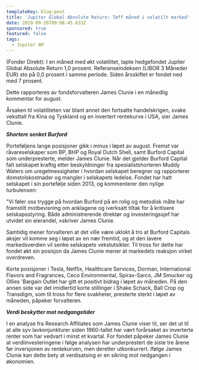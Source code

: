 ```yaml
---
templateKey: blog-post
title: 'Jupiter Global Absolute Return: Tøff måned i volatilt marked'
date: 2019-09-26T09:08:45.633Z
sponsored: true
featured: false
tags:
  - Jupiter AM
---
```

(Fonder Direkt): I en måned med økt volatilitet, tapte hedgefondet Jupiter Global Absolute Return 1,0 prosent. Referanseindeksen (LIBOR 3 Måneder EUR) sto på 0,0 prosent i samme periode. Siden årsskiftet er fondet ned med 7 prosent.



Dette rapporteres av fondsforvalteren James Clunie i en månedlig kommentar for august.



Årsaken til volatiliteten var blant annet den fortsatte handelskrigen, svake veksttall fra Kina og Tyskland og en invertert rentekurve i USA, sier James Clunie.



_**Shortere senket Burford**_



Porteføljens lange posisjoner gikk i minus i løpet av august. Fremst var råvareselskaper som BP, BHP og Royal Dutch Shell, samt Burford Capital som underpresterte, melder James Clunie. Når det gjelder Burford Capital falt selskapet kraftig etter beskyldninger fra spesialistshorteren Muddy Waters om uregelmessigheter i hvordan selskapet beregner og rapporterer domstolskostnader og mangler i selskapets ledelse. Fondet har hatt selskapet i sin portefølje siden 2013, og kommenterer den nylige turbulensen:



"Vi føler oss trygge på hvordan Burford på en rolig og metodisk måte har framstilt motbevisning om anklagene og iverksatt tiltak for å kritisere selskapsstyring. Både administrerende direktør og investeringssjef har utvidet sin eierandel, »skriver James Clunie.



Samtidig mener forvalteren at det ville være uklokt å tro at Burford Capitals aksjer vil komme seg i løpet av en nær fremtid, og at den lavere markedsverdien vil senke selskapets vekstutsikter. Til tross for dette har fondet økt sin posisjon da James Clunie mener at markedets reaksjon virket overdreven.



Korte posisjoner i Tesla, Netflix, Healthcare Services, Dorman, International Flavors and Fragrances, Ceco Environmental, Spirax-Sarco, JM Smucker og Ollies 'Bargain Outlet har gitt et positivt bidrag i løpet av måneden. På den annen side var det imidlertid korte stillinger i Shake Schack, Ball Crop og Transdigm, som til tross for flere svakheter, presterte sterkt i løpet av måneden, påpeker forvalteren.



_**Verdi beskytter mot nedgangstider**_



I en analyse fra Research Affiliates som James Clunie viser til, ser det ut til at alle syv lavkonjunkturer siden 1960-tallet har vært forårsaket av inverterte renter som har vedvart i minst et kvartal. For fondet påpeker James Clunie at verdiinvesteringene i følge analysen har underprestert de siste tre årene før inversjonen av rentekurven, men deretter utkonkurrert. Ifølge James Clunie kan dette bety at verdisatsing er en sikring mot nedgangen i økonomien.
